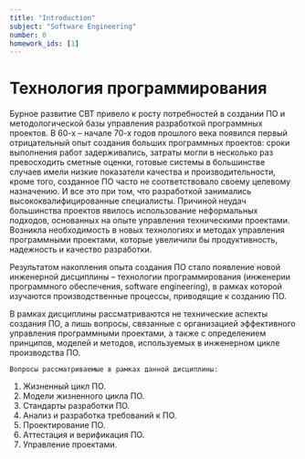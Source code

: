 ```yaml
---
title: "Introduction"
subject: "Software Engineering"
number: 0
homework_ids: [1]
---
```


# Технология программирования

Бурное развитие СВТ привело к росту потребностей в создании ПО и методологической базы управления разработкой программных проектов. В 60-х – начале 70-х годов прошлого века появился первый отрицательный опыт создания больших программных проектов: сроки выполнения работ задерживались, затраты могли в несколько раз превосходить сметные оценки, готовые системы в большинстве случаев имели низкие показатели качества и производительности, кроме того, созданное ПО часто не соответствовало своему целевому назначению. И все это при том, что разработкой занимались высококвалифицированные специалисты. Причиной неудач большинства проектов явилось использование
неформальных подходов, основанных на опыте управления техническими проектами. Возникла необходимость в новых технологиях и методах управления программными проектами, которые увеличили бы продуктивность, надежность и качество разработки.

Результатом накопления опыта создания ПО стало появление новой инженерной дисциплины – технологии программирования (инженерии программного обеспечения, software engineering), в рамках которой изучаются производственные процессы, приводящие к созданию ПО.

В рамках дисциплины рассматриваются не технические аспекты создания ПО, а лишь вопросы, связанные с организацией эффективного управления программными проектами, а также c определением принципов, моделей и методов, используемых в инженерном цикле производства ПО.

 `Вопросы рассматриваемые в рамках данной дисциплины:`

1. Жизненный цикл ПО.
2. Модели жизненного цикла ПО.
3. Стандарты разработки ПО.
4. Анализ и разработка требований к ПО.
5. Проектирование ПО.
6. Аттестация и верификация ПО.
7. Управление проектами.